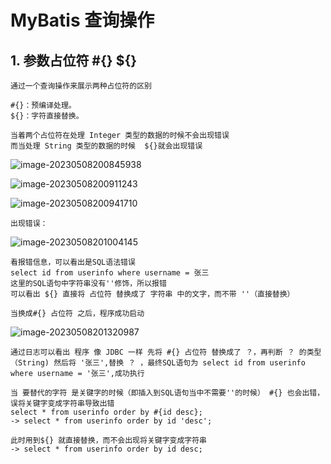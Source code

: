 # MyBatis 查询操作

## 1. 参数占位符 #{} ${}

```
通过一个查询操作来展示两种占位符的区别
```

```
#{}：预编译处理。
${}：字符直接替换。
```

```
当着两个占位符在处理 Integer 类型的数据的时候不会出现错误
而当处理 String 类型的数据的时候  ${}就会出现错误
```

![image-20230508200845938](C:\Users\方锐\AppData\Roaming\Typora\typora-user-images\image-20230508200845938.png)

![image-20230508200911243](C:\Users\方锐\AppData\Roaming\Typora\typora-user-images\image-20230508200911243.png)

![image-20230508200941710](C:\Users\方锐\AppData\Roaming\Typora\typora-user-images\image-20230508200941710.png)

```
出现错误：
```

![image-20230508201004145](C:\Users\方锐\AppData\Roaming\Typora\typora-user-images\image-20230508201004145.png)

```
看报错信息，可以看出是SQL语法错误
select id from userinfo where username = 张三
这里的SQL语句中字符串没有''修饰，所以报错
可以看出 ${} 直接将 占位符 替换成了 字符串 中的文字，而不带 ''（直接替换）
```

```
当换成#{} 占位符 之后，程序成功启动
```

![image-20230508201320987](C:\Users\方锐\AppData\Roaming\Typora\typora-user-images\image-20230508201320987.png)

```
通过日志可以看出 程序 像 JDBC 一样 先将 #{} 占位符 替换成了 ？，再判断 ？ 的类型（String) 然后将 '张三',替换 ？ ，最终SQL语句为 select id from userinfo where username = '张三',成功执行
```

```
当 要替代的字符 是关键字的时候（即插入到SQL语句当中不需要''的时候） #{} 也会出错，误将关键字变成字符串导致出错
select * from userinfo order by #{id desc};
-> select * from userinfo order by id 'desc';

此时用到${} 就直接替换，而不会出现将关键字变成字符串 
-> select * from userinfo order by id desc;
```

